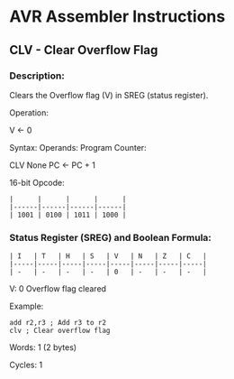 AVR Assembler Instructions
==========================

CLV - Clear Overflow Flag
-------------------------

### <a href="" id="N148F1"></a> Description:

Clears the Overflow flag (V) in SREG (status register).

Operation:

V ← 0

Syntax: Operands: Program Counter:

CLV None PC ← PC + 1

16-bit Opcode:

```
|      |      |      |      |
|------|------|------|------|
| 1001 | 0100 | 1011 | 1000 |
```
### <a href="" id="N14924"></a> Status Register (SREG) and Boolean Formula:

```
| I   | T   | H   | S   | V   | N   | Z   | C   |
|-----|-----|-----|-----|-----|-----|-----|-----|
| -   | -   | -   | -   | 0   | -   | -   | -   |
```
V: 0 Overflow flag cleared

Example:

``` programlisting
add r2,r3 ; Add r3 to r2
clv ; Clear overflow flag
```

Words: 1 (2 bytes)

Cycles: 1
